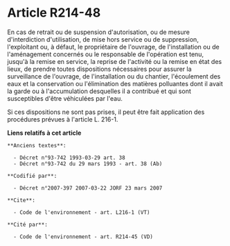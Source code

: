 # Article R214-48

En cas de retrait ou de suspension d'autorisation, ou de mesure d'interdiction d'utilisation, de mise hors service ou de
suppression, l'exploitant ou, à défaut, le propriétaire de l'ouvrage, de l'installation ou de l'aménagement concernés ou le
responsable de l'opération est tenu, jusqu'à la remise en service, la reprise de l'activité ou la remise en état des lieux,
de prendre toutes dispositions nécessaires pour assurer la surveillance de l'ouvrage, de l'installation ou du chantier,
l'écoulement des eaux et la conservation ou l'élimination des matières polluantes dont il avait la garde ou à l'accumulation
desquelles il a contribué et qui sont susceptibles d'être véhiculées par l'eau. 

Si ces dispositions ne sont pas prises, il peut être fait application des procédures prévues à l'article L. 216-1.

**Liens relatifs à cet article**

	**Anciens textes**:

	  - Décret n°93-742 1993-03-29 art. 38
	  - Décret n°93-742 du 29 mars 1993 - art. 38 (Ab)

	**Codifié par**:

	  - Décret n°2007-397 2007-03-22 JORF 23 mars 2007

	**Cite**:

	  - Code de l'environnement - art. L216-1 (VT)

	**Cité par**:

	  - Code de l'environnement - art. R214-45 (VD)
